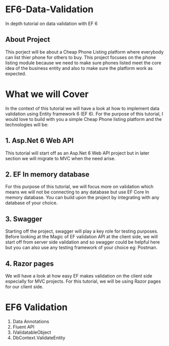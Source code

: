 # EF6-Data-Validation
In depth tutorial on data validation with EF 6

## About Project
This porject will be about a Cheap Phone Listing platform where everybody can list thier phone for others to buy. This project focuses on the phone listing module because we need to make sure phones listed meet the core idea of the business entity and also to make sure the platform work as expected.

# What we will Cover
In the context of this tutorial we will have a look at how to implement data validation using Entity framework 6 (EF 6). 
For the purpose of this tutorial, I would love to build with you a simple Cheap Phone listing platform and the technologies will be:

## 1. Asp.Net 6 Web API
This tutorial will start off as an Asp.Net 6 Web API project but in later section we will migrate to MVC when the need arise.
## 2. EF In memory database
For this purpose of this tutorial, we will focus more on validation which means we will not be connecting to any database but use EF Core In memory database. You can build upon the project by integrating with any database of your choice.
## 3. Swagger
Starting off the project, swagger will play a key role for testing purposes. Before looking at the Magic of EF validation API at the client side, we will start off from server side validation and so swagger could be helpful here but you can also use any testing framework of your choice eg: Postman.
## 4. Razor pages
We will have a look at how easy EF makes validation on the client side especially for MVC projects. For this tutorial, we will be using Razor pages for our client side.

# EF6 Validation
1. Data Annotations
2. Fluent API
3. IValidatableObject
4. DbContext.ValidateEntity

